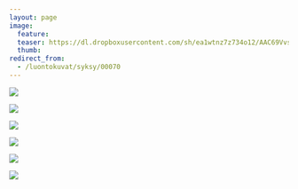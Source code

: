 ```yaml
---
layout: page
image:
  feature:
  teaser: https://dl.dropboxusercontent.com/sh/ea1wtnz7z734o12/AAC69VvssCoIOAy77azC7ZxDa/luontokuvat/syksy/DSC53320-245px.jpg
  thumb:
redirect_from:
  - /luontokuvat/syksy/00070
---
```


[![](https://dl.dropboxusercontent.com/sh/ea1wtnz7z734o12/AAAahN1m7zp4CK6QJjgv92-fa/luontokuvat/syksy/DSC53413-800px.jpg)](https://dl.dropboxusercontent.com/sh/ea1wtnz7z734o12/AAD4TIJhLiRGEJYkuV-AwZXMa/luontokuvat/syksy/DSC53413.jpg)

[![](https://dl.dropboxusercontent.com/sh/ea1wtnz7z734o12/AAAEGmpD5R0ZbSAgwHNGZSXta/luontokuvat/syksy/DSC53347-800px.jpg)](https://dl.dropboxusercontent.com/sh/ea1wtnz7z734o12/AABT5PybUhV7cVu5OgTtxZOda/luontokuvat/syksy/DSC53347.jpg)

[![](https://dl.dropboxusercontent.com/sh/ea1wtnz7z734o12/AABJ0n--TT_ZgfOmfcOI1qhma/luontokuvat/syksy/DSC53320-800px.jpg)](https://dl.dropboxusercontent.com/sh/ea1wtnz7z734o12/AAD7IDiTk6wyuBG73irrfa18a/luontokuvat/syksy/DSC53320.jpg)

[![](https://dl.dropboxusercontent.com/sh/ea1wtnz7z734o12/AACLo98oYu3ILSj1Yo1bX9Vla/luontokuvat/syksy/DSC53392-800px.jpg)](https://dl.dropboxusercontent.com/sh/ea1wtnz7z734o12/AADwTgf6jsQVXqSEq2BZPsyra/luontokuvat/syksy/DSC53392.jpg)

[![](https://dl.dropboxusercontent.com/sh/ea1wtnz7z734o12/AAAoRI7dgywYBPMhRWbzDhawa/luontokuvat/syksy/DSC53512-800px.jpg)](https://dl.dropboxusercontent.com/sh/ea1wtnz7z734o12/AADJ2r3d4zgym8LVRy1w8fJ_a/luontokuvat/syksy/DSC53512.jpg)

[![](https://dl.dropboxusercontent.com/sh/ea1wtnz7z734o12/AABrHMZ_BlLMSLJK6iebihuBa/luontokuvat/syksy/DSC53513-800px.jpg)](https://dl.dropboxusercontent.com/sh/ea1wtnz7z734o12/AADExFCyUZXeW0B8WMyIaXzya/luontokuvat/syksy/DSC53513.jpg)
